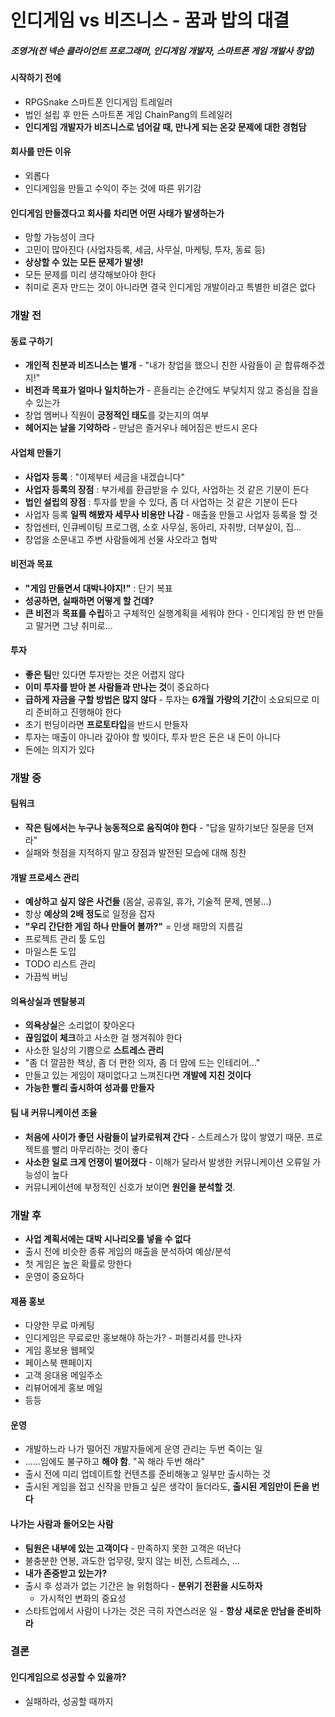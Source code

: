 # 인디게임 vs 비즈니스 - 꿈과 밥의 대결
##### 조영거(전 넥슨 클라이언트 프로그래머, 인디게임 개발자, 스마트폰 게임 개발사 창업)

#### 시작하기 전에
- RPGSnake 스마트폰 인디게임 트레일러
- 법인 설립 후 만든 스마트폰 게임 ChainPang의 트레일러
- **인디게임 개발자가 비즈니스로 넘어갈 때, 만나게 되는 온갖 문제에 대한 경험담**

#### 회사를 만든 이유
- 외롭다 
- 인디게임을 만들고 수익이 주는 것에 따른 위기감

#### 인디게임 만들겠다고 회사를 차리면 어떤 사태가 발생하는가
- 망할 가능성이 크다
- 고민이 많아진다 (사업자등록, 세금, 사무실, 마케팅, 투자, 동료 등)
- **상상할 수 있는 모든 문제가 발생!**
- 모든 문제를 미리 생각해보아야 한다
- 취미로 혼자 만드는 것이 아니라면 결국 인디게임 개발이라고 특별한 비결은 없다

### 개발 전

#### 동료 구하기
- **개인적 친분과 비즈니스는 별개** - "내가 창업을 했으니 친한 사람들이 곧 합류해주겠지!"
- **비전과 목표가 얼마나 일치하는가** - 흔들리는 순간에도 부딪치지 않고 중심을 잡을 수 있는가
- 창업 멤버나 직원이 **긍정적인 태도**를 갖는지의 여부
- **헤어지는 날을 기약하라** - 만남은 즐거우나 헤어짐은 반드시 온다

#### 사업체 만들기
- **사업자 등록** : "이제부터 세금을 내겠습니다"
- **사업자 등록의 장점** : 부가세를 환급받을 수 있다, 사업하는 것 같은 기분이 든다
- **법인 설립의 장점** : 투자를 받을 수 있다, 좀 더 사업하는 것 같은 기분이 든다
- 사업자 등록 **일찍 해봤자 세무사 비용만 나감** - 매출을 만들고 사업자 등록을 할 것
- 창업센터, 인큐베이팅 프로그램, 소호 사무실, 동아리, 자취방, 더부살이, 집…
- 창업을 소문내고 주변 사람들에게 선물 사오라고 협박

#### 비전과 목표
- **"게임 만들면서 대박나야지!"** : 단기 복표
- **성공하면, 실패하면 어떻게 할 건데?**
- **큰 비전**과 **목표를 수립**하고 구체적인 실행계획을 세워야 한다 - 인디게임 한 번 만들고 말거면 그냥 취미로…

#### 투자
- **좋은 팀**만 있다면 투자받는 것은 어렵지 않다
- **이미 투자를 받아 본 사람들과 만나는 것**이 중요하다
- **급하게 자금을 구할 방법은 많지 않다** - 투자는 **6개월 가량의 기간**이 소요되므로 미리 준비하고 진행해야 한다
- 초기 펀딩이라면 **프로토타입**을 반드시 만들자
- 투자는 매출이 아니라 갚아야 할 빚이다, 투자 받은 돈은 내 돈이 아니다
- 돈에는 의지가 있다

### 개발 중

#### 팀워크
- **작은 팀에서는 누구나 능동적으로 움직여야 한다** - "답을 말하기보단 질문을 던져라"
- 실패와 헛점을 지적하지 말고 장점과 발전된 모습에 대해 칭찬

#### 개발 프로세스 관리
- **예상하고 싶지 않은 사건들** (몸살, 공휴일, 휴가, 기술적 문제, 멘붕…)
- 항상 **예상의 2배 정도**로 일정을 잡자
- **"우리 간단한 게임 하나 만들어 볼까?"** = 인생 패망의 지름길
- 프로젝트 관리 툴 도입
- 마일스톤 도입
- TODO 리스트 관리
- 가끔씩 버닝

#### 의욕상실과 멘탈붕괴
- **의욕상실**은 소리없이 찾아온다
- **끊임없이 체크**하고 사소한 걸 챙겨줘야 한다
- 사소한 일상의 기쁨으로 **스트레스 관리**
- "좀 더 깔끔한 책상, 좀 더 편한 의자, 좀 더 맘에 드는 인테리어…"
- 만들고 있는 게임이 재미없다고 느껴진다면 **개발에 지친 것이다**
- **가능한 빨리 출시하여 성과를 만들자**

#### 팀 내 커뮤니케이션 조율
- **처음에 사이가 좋던 사람들이 날카로워져 간다** - 스트레스가 많이 쌓였기 때문. 프로젝트를 빨리 마무리하는 것이 좋다
- **사소한 일로 크게 언쟁이 벌어졌다** - 이해가 달라서 발생한 커뮤니케이션 오류일 가능성이 높다
- 커뮤니케이션에 부정적인 신호가 보이면 **원인을 분석할 것**.

### 개발 후
- **사업 계획서에는 대박 시나리오를 넣을 수 없다**
- 출시 전에 비슷한 종류 게임의 매출을 분석하여 예상/분석
- 첫 게임은 높은 확률로 망한다
- 운영이 중요하다

#### 제품 홍보
- 다양한 무료 마케팅
- 인디게임은 무료로만 홍보해야 하는가? - 퍼블리셔를 만나자
- 게임 홍보용 웹페잊
- 페이스북 팬페이지
- 고객 응대용 메일주소
- 리뷰어에게 홍보 메일
- 등등

#### 운영
- 개발하느라 나가 떨어진 개발자들에게 운영 관리는 두번 죽이는 일
- ……임에도 불구하고 **해야 함**. "꼭 해라 두번 해라"
- 출시 전에 미리 업데이트할 컨텐츠를 준비해놓고 일부만 출시하는 것
- 출시된 게임을 접고 신작을 만들고 싶은 생각이 들더라도, **출시된 게임만이 돈을 번다**

#### 나가는 사람과 들어오는 사람
- **팀원은 내부에 있는 고객이다** - 만족하지 못한 고객은 떠난다
- 불충분한 연봉, 과도한 업무량, 맞지 않는 비전, 스트레스, …
- **내가 존중받고 있는가?**
- 출시 후 성과가 없는 기간은 늘 위험하다 - **분위기 전환을 시도하자**
	- 가시적인 변화의 중요성
- 스타트업에서 사람이 나가는 것은 극히 자연스러운 일 - **항상 새로운 만남을 준비하라**

### 결론

#### 인디게임으로 성공할 수 있을까?
- 실패하라, 성공할 때까지